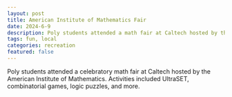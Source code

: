 ```yaml
---
layout: post
title: American Institute of Mathematics Fair
date: 2024-6-9
description: Poly students attended a math fair at Caltech hosted by the American Institute of Mathematics.
tags: fun, local
categories: recreation
featured: false
---
```


Poly students attended a celebratory math fair at Caltech hosted by the American Institute of Mathematics. Activities included UltraSET, combinatorial games, logic puzzles, and more.

